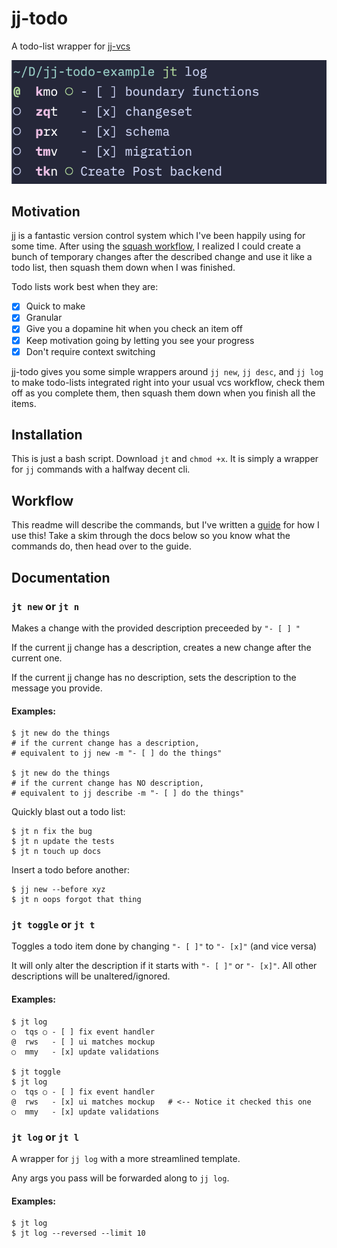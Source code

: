 # jj-todo

A todo-list wrapper for [jj-vcs](https://github.com/jj-vcs/jj)

![screenshot of jt log](docs/screenshot.png "screenshot of jt log")

## Motivation

jj is a fantastic version control system which I've been happily using for some time. After using the [squash workflow](https://steveklabnik.github.io/jujutsu-tutorial/real-world-workflows/the-squash-workflow.html), I realized I could create a bunch of temporary changes after the described change and use it like a todo list, then squash them down when I was finished.

Todo lists work best when they are:

- [x] Quick to make
- [x] Granular
- [x] Give you a dopamine hit when you check an item off
- [x] Keep motivation going by letting you see your progress
- [x] Don't require context switching

jj-todo gives you some simple wrappers around `jj new`, `jj desc`, and `jj log` to make todo-lists integrated right into your usual vcs workflow, check them off as you complete them, then squash them down when you finish all the items.

## Installation

This is just a bash script. Download `jt` and `chmod +x`. It is simply a wrapper for `jj` commands with a halfway decent cli.

## Workflow

This readme will describe the commands, but I've written a [guide](docs/guide.md) for how I use this! Take a skim through the docs below so you know what the commands do, then head over to the guide. 

## Documentation

### `jt new` or `jt n`

Makes a change with the provided description preceeded by `"- [ ] "`

If the current jj change has a description, creates a new change after the current one.

If the current jj change has no description, sets the description to the message you provide.

#### Examples:

```shell
$ jt new do the things
# if the current change has a description,
# equivalent to jj new -m "- [ ] do the things"

$ jt new do the things
# if the current change has NO description,
# equivalent to jj describe -m "- [ ] do the things"
```

Quickly blast out a todo list:

```shell
$ jt n fix the bug
$ jt n update the tests
$ jt n touch up docs
```

Insert a todo before another:

```shell
$ jj new --before xyz
$ jt n oops forgot that thing
```

### `jt toggle` or `jt t`

Toggles a todo item done by changing `"- [ ]"` to `"- [x]"` (and vice versa)

It will only alter the description if it starts with `"- [ ]"` or `"- [x]"`. All other descriptions will be unaltered/ignored.

#### Examples:

```shell
$ jt log
○  tqs ○ - [ ] fix event handler
@  rws   - [ ] ui matches mockup
○  mmy   - [x] update validations

$ jt toggle
$ jt log
○  tqs ○ - [ ] fix event handler
@  rws   - [x] ui matches mockup   # <-- Notice it checked this one
○  mmy   - [x] update validations
```

### `jt log` or `jt l`

A wrapper for `jj log` with a more streamlined template.

Any args you pass will be forwarded along to `jj log`.

#### Examples:

```shell
$ jt log
$ jt log --reversed --limit 10
```
